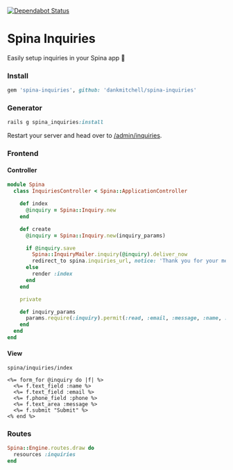 [![Dependabot Status](https://api.dependabot.com/badges/status?host=github&repo=dankmitchell/spina-inquiries)](https://dependabot.com)

# Spina Inquiries

Easily setup inquiries in your Spina app 📨

### Install

```ruby
gem 'spina-inquiries', github: 'dankmitchell/spina-inquiries'
```

### Generator

```ruby
rails g spina_inquiries:install
```

Restart your server and head over to [/admin/inquiries](http://localhost:3000/admin/inquiries).

### Frontend

#### Controller

```ruby
module Spina
  class InquiriesController < Spina::ApplicationController

    def index
      @inquiry = Spina::Inquiry.new
    end

    def create
      @inquiry = Spina::Inquiry.new(inquiry_params)

      if @inquiry.save
        Spina::InquiryMailer.inquiry(@inquiry).deliver_now
        redirect_to spina.inquiries_url, notice: 'Thank you for your message!'
      else
        render :index
      end
    end

    private

    def inquiry_params
      params.require(:inquiry).permit(:read, :email, :message, :name, :phone)
    end
  end
end
```

#### View

`spina/inquiries/index`

```
<%= form_for @inquiry do |f| %>
  <%= f.text_field :name %>
  <%= f.text_field :email %>
  <%= f.phone_field :phone %>
  <%= f.text_area :message %>
  <%= f.submit "Submit" %>
<% end %>
```

### Routes

```ruby
Spina::Engine.routes.draw do
  resources :inquiries
end
```
